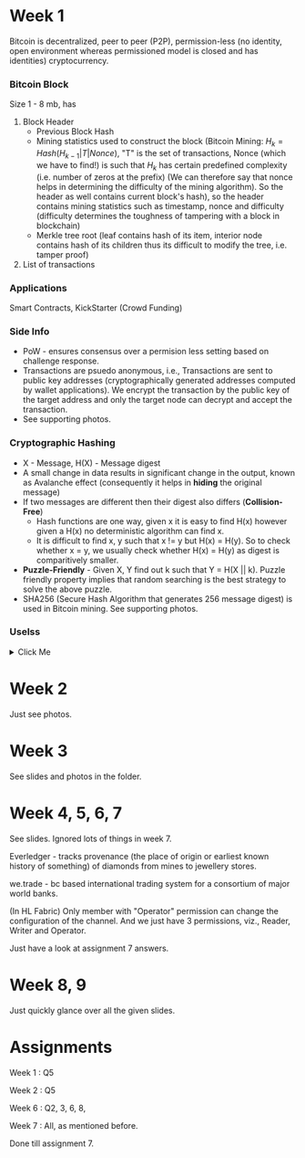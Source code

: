 # Week 1

Bitcoin is decentralized, peer to peer (P2P), permission-less (no identity, open environment whereas permissioned model is closed and has identities) cryptocurrency.

### Bitcoin Block
Size 1 - 8 mb, has 
1. Block Header
   * Previous Block Hash 
   * Mining statistics used to construct the block (Bitcoin Mining: $H_k = Hash (H_{k - 1} | T | Nonce)$, "T" is the set of transactions, Nonce (which we have to find!) is such that $H_k$ has certain predefined complexity (i.e. number of zeros at the prefix) (We can therefore say that nonce helps in determining the difficulty of the mining algorithm). So the header as well contains current block's hash), so the header contains mining statistics such as timestamp, nonce and difficulty (difficulty determines the toughness of tampering with a block in blockchain) 
   * Merkle tree root (leaf contains hash of its item, interior node contains hash of its children thus its difficult to modify the tree, i.e. tamper proof)
2. List of transactions

### Applications
Smart Contracts, KickStarter (Crowd Funding)

### Side Info
* PoW - ensures consensus over a permision less setting based on challenge response.
* Transactions are psuedo anonymous, i.e., Transactions are sent to public key addresses (cryptographically generated addresses computed by wallet applications). We encrypt the transaction by the public key of the target address and only the target node can decrypt and accept the transaction.
* See supporting photos.
### Cryptographic Hashing
* X - Message, H(X) - Message digest
* A small change in data results in significant change in the output, known as Avalanche effect (consequently it helps in **hiding** the original message)
* If two messages are different then their digest also differs (**Collision-Free**)
	* Hash functions are one way, given x it is easy to find H(x) however given a H(x) no deterministic algorithm can find x.
	* It is difficult to find x, y such that x != y but H(x) = H(y). So to check whether x = y, we usually check whether H(x) = H(y) as digest is comparitively smaller.
* **Puzzle-Friendly** - Given X, Y find out k such that Y = H(X || k). Puzzle friendly property implies that random searching is the best strategy to solve the above puzzle.
* SHA256 (Secure Hash Algorithm that generates 256 message digest) is used in Bitcoin mining. See supporting photos. 

### Uselss
<details><summary>Click Me</summary>
<p>
Every peer maintains a local copy of the block chain, Requirements:
1. All the replicas need to be updated with the last mined block
2. All the replicas need to be consistent (copies need to be exactly similar)
</p>
</details>

# Week 2
Just see photos.

# Week 3
See slides and photos in the folder.

# Week 4, 5, 6, 7
See slides. Ignored lots of things in week 7.

Everledger - tracks provenance (the place of origin or earliest known history of something) of diamonds from mines to jewellery stores. 

we.trade - bc based international trading system for a consortium of major world banks.

(In HL Fabric) Only member with "Operator" permission can change the configuration of the channel. And we just have 3 permissions, viz., Reader, Writer and Operator.

Just have a look at assignment 7 answers.

# Week 8, 9
Just quickly glance over all the given slides.



# Assignments

Week 1 : Q5

Week 2 : Q5

Week 6 : Q2, 3, 6, 8, 

Week 7 : All, as mentioned before.

Done till assignment 7.